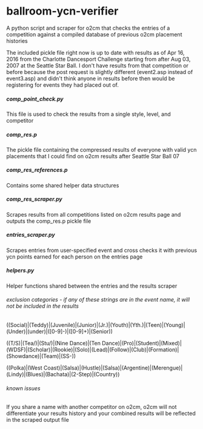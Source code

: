 # ballroom-ycn-verifier
A python script and scraper for o2cm that checks the entries of a competition against a compiled database of previous o2cm placement histories

The included pickle file right now is up to date with results as of Apr 16, 2016 from the Charlotte Dancesport Challenge starting from after Aug 03, 2007 at the Seattle Star Ball.
I don't have results from that competition or before because the post request is slightly different (event2.asp instead of event3.asp) and didn't think anyone in results before then would be registering for events they had placed out of.

##### comp_point_check.py
This file is used to check the results from a single style, level, and competitor

##### comp_res.p
The pickle file containing the compressed results of everyone with valid ycn placements that I could find on o2cm results after Seattle Star Ball 07

##### comp_res_references.p
Contains some shared helper data structures

##### comp_res_scraper.py
Scrapes results from all competitions listed on o2cm results page and outputs the comp_res.p pickle file

##### entries_scraper.py
Scrapes entries from user-specified event and cross checks it with previous ycn points earned for each person on the entries page

##### helpers.py
Helper functions shared between the entries and the results scraper


###### exclusion categories - if any of these strings are in the event name, it will not be included in the results
((Social)|(Teddy)|(Juvenile)|(Junior)|(Jr.)|(Youth)|(Yth.)|(Teen)|(Young)|(Under)|(under)|([0-9]-)|([0-9]+)|(Senior))

((T/S)|(Tea/)|(Stu/)|(Nine Dance)|(Ten Dance)|(Pro)|(Student)|(Mixed)|(WDSF)|(Scholar)|(Rookie)|(Solo)|(Lead)|(Follow)|(Club)|(Formation)|(Showdance)|(Team)|(SS-))

((Polka)|(West Coast)|(Salsa)|(Hustle)|(Salsa)|(Argentine)|(Merengue)|(Lindy)|(Blues)|(Bachata)|(2-Step)|(Country))

###### known issues
If you share a name with another competitor on o2cm, o2cm will not differentiate your results history and your combined results will be reflected in the scraped output file
